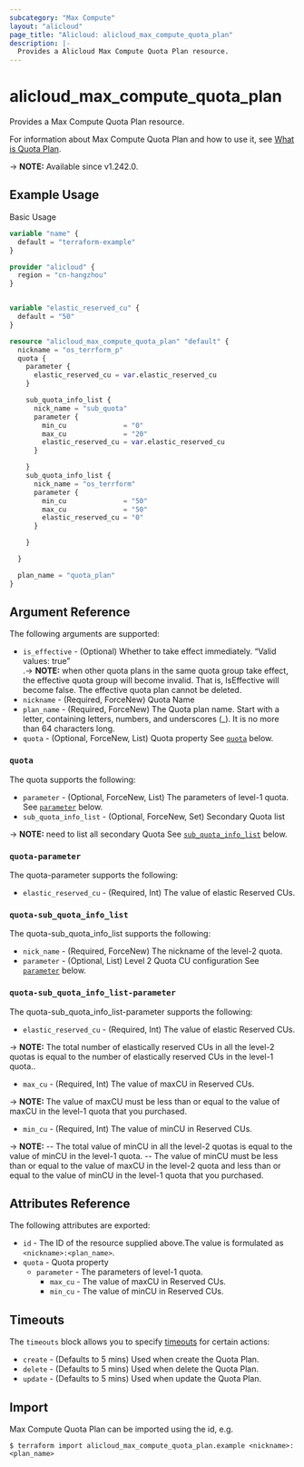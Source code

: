 ```yaml
---
subcategory: "Max Compute"
layout: "alicloud"
page_title: "Alicloud: alicloud_max_compute_quota_plan"
description: |-
  Provides a Alicloud Max Compute Quota Plan resource.
---
```


# alicloud_max_compute_quota_plan

Provides a Max Compute Quota Plan resource.



For information about Max Compute Quota Plan and how to use it, see [What is Quota Plan](https://www.alibabacloud.com/help/en/).

-> **NOTE:** Available since v1.242.0.

## Example Usage

Basic Usage

```terraform
variable "name" {
  default = "terraform-example"
}

provider "alicloud" {
  region = "cn-hangzhou"
}


variable "elastic_reserved_cu" {
  default = "50"
}

resource "alicloud_max_compute_quota_plan" "default" {
  nickname = "os_terrform_p"
  quota {
    parameter {
      elastic_reserved_cu = var.elastic_reserved_cu
    }

    sub_quota_info_list {
      nick_name = "sub_quota"
      parameter {
        min_cu              = "0"
        max_cu              = "20"
        elastic_reserved_cu = var.elastic_reserved_cu
      }

    }
    sub_quota_info_list {
      nick_name = "os_terrform"
      parameter {
        min_cu              = "50"
        max_cu              = "50"
        elastic_reserved_cu = "0"
      }

    }

  }

  plan_name = "quota_plan"
}
```

## Argument Reference

The following arguments are supported:
* `is_effective` - (Optional) Whether to take effect immediately. “Valid values: true”  
.-> **NOTE:** when other quota plans in the same quota group take effect, the effective quota group will become invalid. That is, IsEffective will become false. The effective quota plan cannot be deleted.
* `nickname` - (Required, ForceNew) Quota Name
* `plan_name` - (Required, ForceNew) The Quota plan name. Start with a letter, containing letters, numbers, and underscores (_). It is no more than 64 characters long.
* `quota` - (Optional, ForceNew, List) Quota property See [`quota`](#quota) below.

### `quota`

The quota supports the following:
* `parameter` - (Optional, ForceNew, List) The parameters of level-1 quota. See [`parameter`](#quota-parameter) below.
* `sub_quota_info_list` - (Optional, ForceNew, Set) Secondary Quota list

-> **NOTE:** need to list all secondary Quota
 See [`sub_quota_info_list`](#quota-sub_quota_info_list) below.

### `quota-parameter`

The quota-parameter supports the following:
* `elastic_reserved_cu` - (Required, Int) The value of elastic Reserved CUs.

### `quota-sub_quota_info_list`

The quota-sub_quota_info_list supports the following:
* `nick_name` - (Required, ForceNew) The nickname of the level-2 quota.
* `parameter` - (Optional, List) Level 2 Quota CU configuration See [`parameter`](#quota-sub_quota_info_list-parameter) below.

### `quota-sub_quota_info_list-parameter`

The quota-sub_quota_info_list-parameter supports the following:
* `elastic_reserved_cu` - (Required, Int) The value of elastic Reserved CUs.

-> **NOTE:**  The total number of elastically reserved CUs in all the level-2 quotas is equal to the number of elastically reserved CUs in the level-1 quota..

* `max_cu` - (Required, Int) The value of maxCU in Reserved CUs.

-> **NOTE:**  The value of maxCU must be less than or equal to the value of maxCU in the level-1 quota that you purchased.

* `min_cu` - (Required, Int) The value of minCU in Reserved CUs.

-> **NOTE:**  -- The total value of minCU in all the level-2 quotas is equal to the value of minCU in the level-1 quota.    -- The value of minCU must be less than or equal to the value of maxCU in the level-2 quota and less than or equal to the value of minCU in the level-1 quota that you purchased.


## Attributes Reference

The following attributes are exported:
* `id` - The ID of the resource supplied above.The value is formulated as `<nickname>:<plan_name>`.
* `quota` - Quota property
  * `parameter` - The parameters of level-1 quota.
    * `max_cu` - The value of maxCU in Reserved CUs.
    * `min_cu` - The value of minCU in Reserved CUs.

## Timeouts

The `timeouts` block allows you to specify [timeouts](https://www.terraform.io/docs/configuration-0-11/resources.html#timeouts) for certain actions:
* `create` - (Defaults to 5 mins) Used when create the Quota Plan.
* `delete` - (Defaults to 5 mins) Used when delete the Quota Plan.
* `update` - (Defaults to 5 mins) Used when update the Quota Plan.

## Import

Max Compute Quota Plan can be imported using the id, e.g.

```shell
$ terraform import alicloud_max_compute_quota_plan.example <nickname>:<plan_name>
```